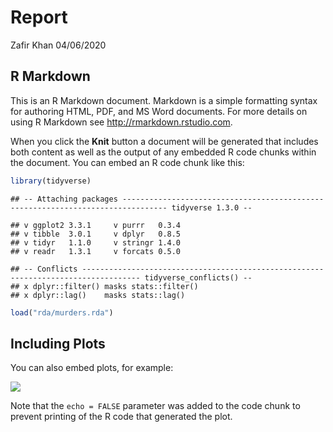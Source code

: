 Report
================
Zafir Khan
04/06/2020

## R Markdown

This is an R Markdown document. Markdown is a simple formatting syntax
for authoring HTML, PDF, and MS Word documents. For more details on
using R Markdown see <http://rmarkdown.rstudio.com>.

When you click the **Knit** button a document will be generated that
includes both content as well as the output of any embedded R code
chunks within the document. You can embed an R code chunk like this:

``` r
library(tidyverse)
```

    ## -- Attaching packages -------------------------------------------------------------------------------- tidyverse 1.3.0 --

    ## v ggplot2 3.3.1     v purrr   0.3.4
    ## v tibble  3.0.1     v dplyr   0.8.5
    ## v tidyr   1.1.0     v stringr 1.4.0
    ## v readr   1.3.1     v forcats 0.5.0

    ## -- Conflicts ----------------------------------------------------------------------------------- tidyverse_conflicts() --
    ## x dplyr::filter() masks stats::filter()
    ## x dplyr::lag()    masks stats::lag()

``` r
load("rda/murders.rda")
```

## Including Plots

You can also embed plots, for example:

![](report-on-gun-murders_files/figure-gfm/murder-rate-1.png)<!-- -->

Note that the `echo = FALSE` parameter was added to the code chunk to
prevent printing of the R code that generated the plot.
